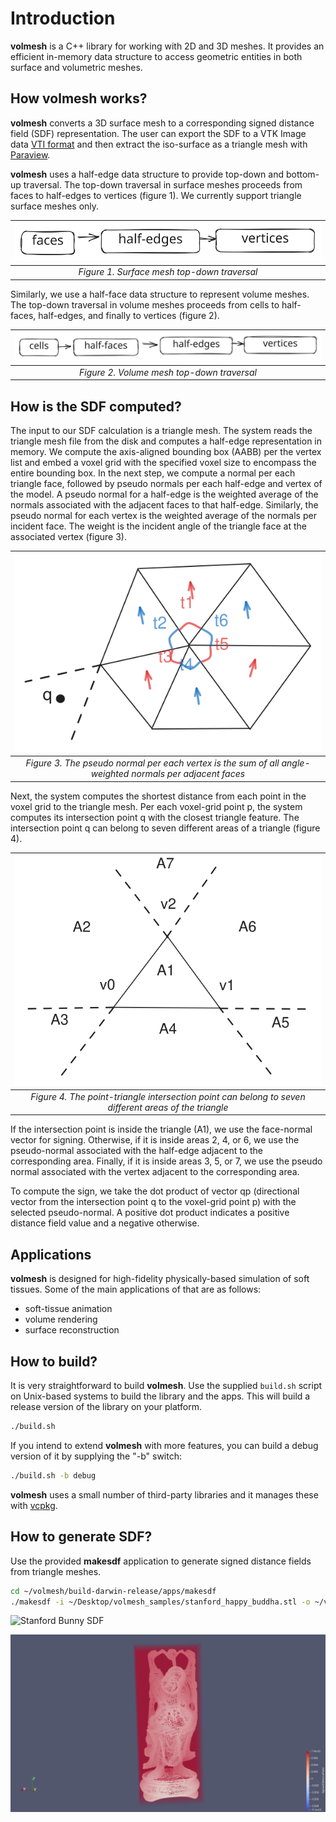 # Introduction
**volmesh** is a C++ library for working with 2D and 3D meshes. It provides an efficient in-memory data structure to access geometric entities in both surface and volumetric meshes.

## How volmesh works?
**volmesh** converts a 3D surface mesh to a corresponding signed distance field (SDF) representation. The user can export the SDF to a VTK Image data [VTI format](https://docs.vtk.org/en/latest/design_documents/VTKFileFormats.html#imagedata) and then extract the iso-surface as a triangle mesh with [Paraview](https://www.paraview.org).

**volmesh** uses a half-edge data structure to provide top-down and bottom-up traversal. The top-down traversal in surface meshes proceeds from faces to half-edges to vertices (figure 1). We currently support triangle surface meshes only.

| ![Surface mesh top-down traversal](https://github.com/pouryashirazian/volmesh/blob/main/docs/images/surface_topdown_traversal.svg?raw=true&sanitize=true) |
| :--: |
| *Figure 1. Surface mesh top-down traversal* |

Similarly, we use a half-face data structure to represent volume meshes. The top-down traversal in volume meshes proceeds from cells to half-faces, half-edges, and finally to vertices (figure 2).

| ![Volume mesh top-down traversal](https://github.com/pouryashirazian/volmesh/blob/main/docs/images/volume_topdown_traversal.svg?raw=true&sanitize=true) |
| :--: |
| *Figure 2. Volume mesh top-down traversal* |

## How is the SDF computed?
The input to our SDF calculation is a triangle mesh. The system reads the triangle mesh file from the disk and computes a half-edge representation in memory.
We compute the axis-aligned bounding box (AABB) per the vertex list and embed a voxel grid with the specified voxel size to encompass the entire bounding box.
In the next step, we compute a normal per each triangle face, followed by pseudo normals per each half-edge and vertex of the model. A pseudo normal for a half-edge is the weighted average of the normals associated with the adjacent faces to that half-edge. Similarly, the pseudo normal for each vertex is the weighted average of the normals per incident face. The weight is the incident angle of the triangle face at the associated vertex (figure 3).

| ![normal](https://github.com/pouryashirazian/volmesh/blob/main/docs/images/vertex_pseudo_normals.svg?raw=true&sanitize=true) |
| :--: |
| *Figure 3. The pseudo normal per each vertex is the sum of all angle-weighted normals per adjacent faces* |

Next, the system computes the shortest distance from each point in the voxel grid to the triangle mesh. Per each voxel-grid point p, the system computes its intersection point q with the closest triangle feature. The intersection point q can belong to seven different areas of a triangle (figure 4).

| ![point-triangle regions](https://github.com/pouryashirazian/volmesh/blob/main/docs/images/point_triangle_regions.svg?raw=true&sanitize=true) |
| :--: |
| *Figure 4. The point-triangle intersection point can belong to seven different areas of the triangle* |

If the intersection point is inside the triangle (A1), we use the face-normal vector for signing. Otherwise, if it is inside areas 2, 4, or 6, we use the pseudo-normal associated with the half-edge adjacent to the corresponding area. Finally, if it is inside areas 3, 5, or 7, we use the pseudo normal associated with the vertex adjacent to the corresponding area.

To compute the sign, we take the dot product of vector qp (directional vector from the intersection point q to the voxel-grid point p) with the selected pseudo-normal. A positive dot product indicates a positive distance field value and a negative otherwise.

## Applications
**volmesh** is designed for high-fidelity physically-based simulation of soft tissues. Some of the main applications of that are as follows:

- soft-tissue animation
- volume rendering
- surface reconstruction

## How to build?
It is very straightforward to build **volmesh**. Use the supplied `build.sh` script on Unix-based systems to build the library and the apps. This will build a release version of the library on your platform.
```bash
./build.sh
```

If you intend to extend **volmesh** with more features, you can build a debug version of it by supplying the "-b" switch:
```bash
./build.sh -b debug
```
**volmesh** uses a small number of third-party libraries and it manages these with [vcpkg](https://vcpkg.io/en/).

## How to generate SDF?
Use the provided **makesdf** application to generate signed distance fields from triangle meshes.
```bash
cd ~/volmesh/build-darwin-release/apps/makesdf
./makesdf -i ~/Desktop/volmesh_samples/stanford_happy_buddha.stl -o ~/volmesh_samples/stanford_happy_buddha_0.001.vti -v 0.001
```

![Stanford Bunny SDF](https://github.com/pouryashirazian/volmesh/blob/main/docs/images/stanford_bunny_sdf_1920×1080.png?raw=true&sanitize=true)


![Stanford Bunny SDF](https://github.com/pouryashirazian/volmesh/blob/main/docs/images/stanford_happy_buddha_sdf_1920x1080.png?raw=true&sanitize=true)

